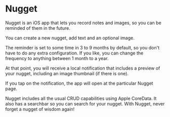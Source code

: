 # Nugget
Nugget is an iOS app that lets you record notes and images, so you can be reminded of them in the future. 

You can create a new nugget, add text and an optional image. 

The reminder is set to some time in 3 to 9 months by default, so you don't have to do any extra configuration. If you like, you can change the frequency to anything between 1 month to a year.

At that point, you will receive a local notification that includes a preview of your nugget, including an image thumbnail (if there is one). 

If you tap on the notification, the app will open at the particular Nugget page. 

Nugget includes all the usual CRUD capabilities using Apple CoreData. It also has a searchbar so you can search for your nugget. 
With Nugget, never forget a nugget of wisdom again!
